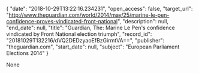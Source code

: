 {
  "date": "2018-10-29T13:22:16.234231", 
  "open_access": false, 
  "target_url": "http://www.theguardian.com/world/2014/may/25/marine-le-pen-confidence-proves-vindicated-front-national", 
  "description": null, 
  "end_date": null, 
  "title": "Guardian, The: Marine Le Pen's confidence vindicated by Front National election triumph", 
  "record_id": "20181029T132216/dVQ2DEDzyaoEfBzGirmtVA==", 
  "publisher": "theguardian.com", 
  "start_date": null, 
  "subject": "European Parliament Elections 2014"
}

None